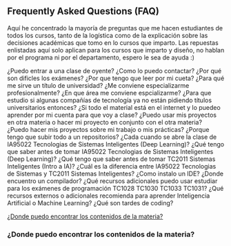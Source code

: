 ## Frequently Asked Questions (FAQ)

Aquí he concentrado la mayoría de preguntas que me hacen estudiantes de todos los cursos, tanto de la logística como de la explicación sobre las decisiones académicas que tomo en lo cursos que imparto. Las repuestas enlistadas aquí solo aplican para los cursos que imparto y diseño, no hablan por el programa ni por el departamento, espero le sea de ayuda :)

¿Puedo entrar a una clase de oyente?
¿Como lo puedo contactar?
¿Por qué son dificles los exámenes?
¿Por que tengo que leer por mi cueta?
¿Para qué me sirve un título de universidad?
¿Me conviene especializarme profesionalmente?
¿En que área me conviene espcializarme?
¿Para que estudio si algunas compañías de tecnología ya no están pidiendo títulos universitarios entonces?
¿Si todo el material está en el internet y lo puedeo aprender por mi cuenta para que voy a clase?
¿Puedo usar mis proyectos en otra materia o hacer mi proyecto en conjunto con el otra materia?
¿Puedo hacer mis proyectos sobre mi trabajo o mis prácticas?
¿Porque tengo que subir todo a un repositorios?
¿Cada cuando se abre la clase de IA95022 Tecnologias de Sistemas Inteligentes (Deep Learning)?
¿Qué tengo que saber antes de tomar IA95022 Tecnologias de Sistemas Inteligentes (Deep Learning)?
¿Qué tengo que saber antes de tomar TC2011 Sistemas Inteligentes (Intro a IA)?
¿Cuál es la diferencia entre IA95022 Tecnologias de Sistemas y TC2011 Sistemas Inteligentes?
¿Como instalo un IDE?
¿Donde encuentro un compilador?
¿Qué recursos adicionales puedo usar estudiar para los exámenes de programación TC1028 TC1030 TC1033 TC1031?
¿Qué recursos externos o adicionales recomienda para aprender Inteligencia Artificial o Machine Learning?
¿Qué son tardes de coding?

[¿Donde puedo encontrar los contenidos de la materia?](#donde-puedo-encontrar-los-contenidos-de-la-materia)

### ¿Donde puedo encontrar los contenidos de la materia? 
